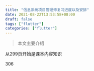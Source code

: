 ```yaml
---
title: "信息系统项目管理师复习进度以及安排"
date: 2021-08-22T13:53:58+08:00
draft: false
tags: ["flutter"]
categories: ["flutter"]
---
```


> 本文主要介绍

<!--more-->



从299页开始是课本内容知识

306

